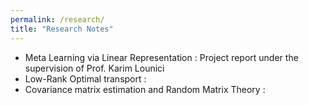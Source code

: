```yaml
---
permalink: /research/
title: "Research Notes"
---
```


- Meta Learning via Linear Representation : Project report under the supervision of Prof. Karim Lounici
- Low-Rank Optimal transport : 
- Covariance matrix estimation and Random Matrix Theory : 


